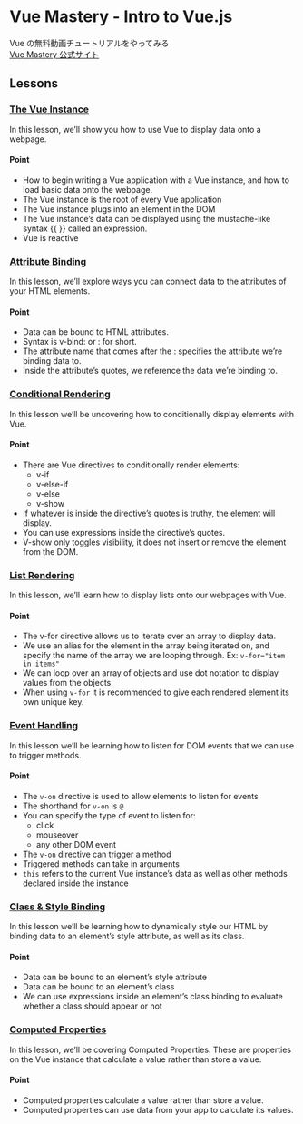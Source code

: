 # Vue Mastery - Intro to Vue.js
Vue の無料動画チュートリアルをやってみる  
[Vue Mastery 公式サイト](https://www.vuemastery.com/)

## Lessons
### [The Vue Instance](https://www.vuemastery.com/courses/intro-to-vue-js/vue-instance)
In this lesson, we’ll show you how to use Vue to display data onto a webpage.
#### Point
- How to begin writing a Vue application with a Vue instance, and how to load basic data onto the webpage.
- The Vue instance is the root of every Vue application
- The Vue instance plugs into an element in the DOM
- The Vue instance’s data can be displayed using the mustache-like syntax {{ }} called an expression.
- Vue is reactive

### [Attribute Binding](https://www.vuemastery.com/courses/intro-to-vue-js/attribute-binding)
In this lesson, we’ll explore ways you can connect data to the attributes of your HTML elements.
#### Point
- Data can be bound to HTML attributes.
- Syntax is v-bind: or : for short.
- The attribute name that comes after the : specifies the attribute we’re binding data to.
- Inside the attribute’s quotes, we reference the data we’re binding to.

### [Conditional Rendering](https://www.vuemastery.com/courses/intro-to-vue-js/conditional-rendering)
In this lesson we’ll be uncovering how to conditionally display elements with Vue.
#### Point
- There are Vue directives to conditionally render  elements:
  - v-if
  - v-else-if
  - v-else
  - v-show
- If whatever is inside the directive’s quotes is truthy, the element will display.
- You can use expressions inside the directive’s quotes.
- V-show only toggles visibility, it does not insert or remove the element from the DOM.

### [List Rendering](https://www.vuemastery.com/courses/intro-to-vue-js/list-rendering)
In this lesson, we’ll learn how to display lists onto our webpages with Vue.
#### Point
- The v-for directive allows us to iterate over an array to display data.
- We use an alias for the element in the array being iterated on, and specify the name of the array we are looping through. Ex: `v-for="item in items"`
- We can loop over an array of objects and use dot notation to display values from the objects.
- When using `v-for` it is recommended to give each rendered element its own unique key.

### [Event Handling](https://www.vuemastery.com/courses/intro-to-vue-js/event-handling)
In this lesson we’ll be learning how to listen for DOM events that we can use to trigger methods.
#### Point
- The `v-on` directive is used to allow elements to listen for events
- The shorthand for `v-on` is `@`
- You can specify the type of event to listen for:
  - click
  - mouseover
  - any other DOM event
- The `v-on` directive can trigger a method
- Triggered methods can take in arguments
- `this` refers to the current Vue instance’s data as well as other methods declared inside the instance

### [Class & Style Binding](https://www.vuemastery.com/courses/intro-to-vue-js/class-&-style-binding)
In this lesson we’ll be learning how to dynamically style our HTML by binding data to an element’s style attribute, as well as its class.
#### Point
- Data can be bound to an element’s style attribute
- Data can be bound to an element’s class
- We can use expressions inside an element’s class binding to evaluate whether a class should appear or not

### [Computed Properties](https://www.vuemastery.com/courses/intro-to-vue-js/vue-computed-properties)
In this lesson, we’ll be covering Computed Properties. These are properties on the Vue instance that calculate a value rather than store a value.
#### Point
- Computed properties calculate a value rather than store a value.
- Computed properties can use data from your app to calculate its values.
